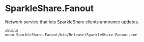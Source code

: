 # SparkleShare.Fanout

Network service that lets SparkleShare clients announce updates.

```shell
xbuild
mono SparkleShare.Fanout/bin/Release/SparkleShare.Fanout.exe
```
